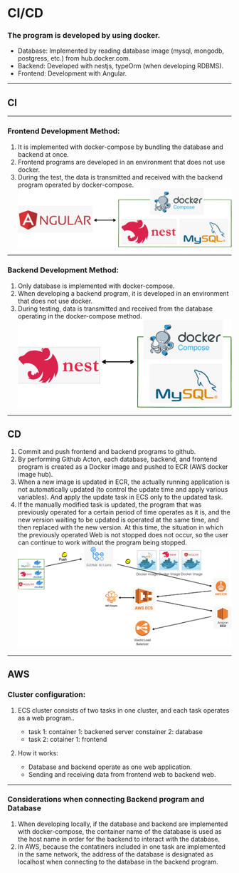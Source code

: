 # CI/CD
### The program is developed by using docker.
* Database: Implemented by reading database image (mysql, mongodb, postgress, etc.) from hub.docker.com.
* Backend: Developed with nestjs, typeOrm (when developing RDBMS).
* Frontend: Development with Angular. 
-----
## CI
----
### Frontend  Development Method:
1. It is implemented with docker-compose by bundling the database and backend at once.
2. Frontend programs are developed in an environment that does not use docker.
3. During the test, the data is transmitted and received with the backend program operated by docker-compose.
![](images/ci-cd2.png)

----
### Backend Development Method:
1. Only database is implemented with docker-compose.
2. When developing a backend program, it is developed in an environment that does not use docker.
3. During testing, data is transmitted and received from the database operating in the docker-compose method.
![](images/ci-cd1.png)

-----
## CD
1. Commit and push frontend and backend programs to github. 
2. By performing Github Acton, each database, backend, and frontend program is created as a Docker image and pushed to ECR (AWS docker image hub). 
3. When a new image is updated in ECR, the actually running application is not automatically updated (to control the update time and apply various variables). And apply the update task in ECS only to the updated task.
4. If the manually modified task is updated, the program that was previously operated for a certain period of time operates as it is, and the new version waiting to be updated is operated at the same time, and then replaced with the new version. At this time, the situation in which the previously operated Web is not stopped does not occur, so the user can continue to work without the program being stopped.
![](images/ci-cd3.png)

-----
## AWS 
### Cluster configuration: 
1. ECS cluster consists of two tasks in one cluster, and each task operates as a web program.. 
   * task 1:  container 1: backened server
                     constainer 2: database
   * task 2:  cotainer 1: frontend 


2. How it works: 
   * Database and backend operate as one web application.
   * Sending and receiving data from frontend web to backend web.
-----
### Considerations when connecting Backend program and Database
1. When developing locally, if the database and backend are implemented with docker-compose, the container name of the database is used as the host name in order for the backend to interact with the database.
2. In AWS, because the contatiners included in one task are implemented in the same network, the address of the database is designated as localhost when connecting to the database in the backend program.


